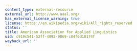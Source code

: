 ```yaml
---
content_type: external-resource
external_url: http://www.aaal.org/
has_external_license_warning: true
license: https://en.wikipedia.org/wiki/All_rights_reserved
status: ''
title: American Association for Applied Linguistics
uid: c919c541-52ff-4092-9869-c84f6d18174f
wayback_url: ''
---
```

